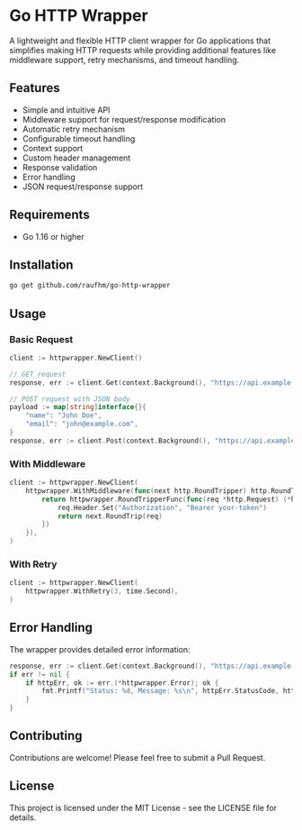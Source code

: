 # Go HTTP Wrapper

A lightweight and flexible HTTP client wrapper for Go applications that simplifies making HTTP requests while providing additional features like middleware support, retry mechanisms, and timeout handling.

## Features

- Simple and intuitive API
- Middleware support for request/response modification
- Automatic retry mechanism
- Configurable timeout handling
- Context support
- Custom header management
- Response validation
- Error handling
- JSON request/response support

## Requirements

- Go 1.16 or higher

## Installation

```bash
go get github.com/raufhm/go-http-wrapper
```

## Usage

### Basic Request

```go
client := httpwrapper.NewClient()

// GET request
response, err := client.Get(context.Background(), "https://api.example.com/users")

// POST request with JSON body
payload := map[string]interface{}{
    "name": "John Doe",
    "email": "john@example.com",
}
response, err := client.Post(context.Background(), "https://api.example.com/users", payload)
```

### With Middleware

```go
client := httpwrapper.NewClient(
    httpwrapper.WithMiddleware(func(next http.RoundTripper) http.RoundTripper {
        return httpwrapper.RoundTripperFunc(func(req *http.Request) (*http.Response, error) {
            req.Header.Set("Authorization", "Bearer your-token")
            return next.RoundTrip(req)
        })
    }),
)
```

### With Retry

```go
client := httpwrapper.NewClient(
    httpwrapper.WithRetry(3, time.Second),
)
```

## Error Handling

The wrapper provides detailed error information:

```go
response, err := client.Get(context.Background(), "https://api.example.com/users")
if err != nil {
    if httpErr, ok := err.(*httpwrapper.Error); ok {
        fmt.Printf("Status: %d, Message: %s\n", httpErr.StatusCode, httpErr.Message)
    }
}
```

## Contributing

Contributions are welcome! Please feel free to submit a Pull Request.

## License

This project is licensed under the MIT License - see the LICENSE file for details.
